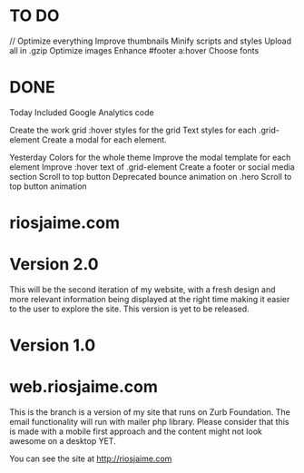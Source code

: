 # TO DO




// Optimize everything
Improve thumbnails
Minify scripts and styles
Upload all in .gzip
Optimize images
Enhance #footer a:hover
Choose fonts

# DONE

Today
Included Google Analytics code

Create the work grid
:hover styles for the grid
Text styles for each .grid-element
Create a modal for each element.

 Yesterday
  Colors for the whole theme
  Improve the modal template for each element
  Improve :hover text of .grid-element
  Create a footer or social media section
  Scroll to top button
  Deprecated bounce animation on .hero
  Scroll to top button animation
# riosjaime.com

Version 2.0
=======
This will be the second iteration of my website, with a fresh design and more relevant information being displayed at the right time making it easier to the user to explore the site. This version is yet to be released.



Version 1.0
=======
# web.riosjaime.com

This is the branch is a version of my site that runs on Zurb Foundation. The email functionality will run with mailer php library. Please consider that this is made with a mobile first approach and the content might not look awesome on a desktop YET.

You can see the site at http://riosjaime.com
